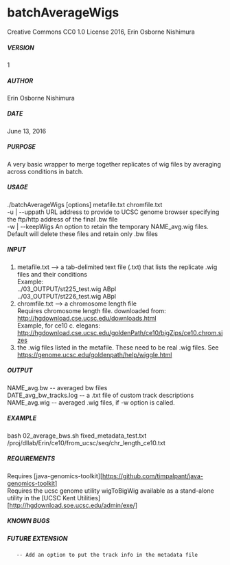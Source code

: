 # batchAverageWigs

Creative Commons CC0 1.0 License 2016, Erin Osborne Nishimura

##### VERSION  
1

##### AUTHOR  
Erin Osborne Nishimura
    
##### DATE  
June 13, 2016         

##### PURPOSE  
A very basic wrapper to merge together replicates of wig files by averaging across conditions in batch.

##### USAGE  
./batchAverageWigs [options] metafile.txt chromfile.txt  
    -u | --uppath       URL address to provide to UCSC genome browser specifying the ftp/http address of the final .bw file  
    -w | --keepWigs     An option to retain the temporary NAME_avg.wig files. Default will delete these files and retain only .bw files  


##### INPUT  
1) metafile.txt --> a tab-delimited text file (.txt) that lists the replicate .wig files and their conditions  
    Example:  
        ../03_OUTPUT/st225_test.wig	ABpl  
        ../03_OUTPUT/st226_test.wig	ABpl  
2) chromfile.txt --> a chromosome length file  
    Requires chromosome length file. downloaded from: <http://hgdownload.cse.ucsc.edu/downloads.html>   
    Example, for ce10 c. elegans: <http://hgdownload.cse.ucsc.edu/goldenPath/ce10/bigZips/ce10.chrom.sizes>  
3) the .wig files listed in the metafile. These need to be real .wig files. See <https://genome.ucsc.edu/goldenpath/help/wiggle.html>  

##### OUTPUT
NAME_avg.bw -- averaged bw files  
DATE_avg_bw_tracks.log -- a .txt file of custom track descriptions
NAME_avg.wig -- averaged .wig files, if -w option is called.
     
##### EXAMPLE
bash 02_average_bws.sh fixed_metadata_test.txt /proj/dllab/Erin/ce10/from_ucsc/seq/chr_length_ce10.txt  

##### REQUIREMENTS
Requires [java-genomics-toolkit][https://github.com/timpalpant/java-genomics-toolkit]  
Requires the ucsc genome utility wigToBigWig available as a stand-alone utility in the [UCSC Kent Utilities][http://hgdownload.soe.ucsc.edu/admin/exe/]  

##### KNOWN BUGS

##### FUTURE EXTENSION
       -- Add an option to put the track info in the metadata file

